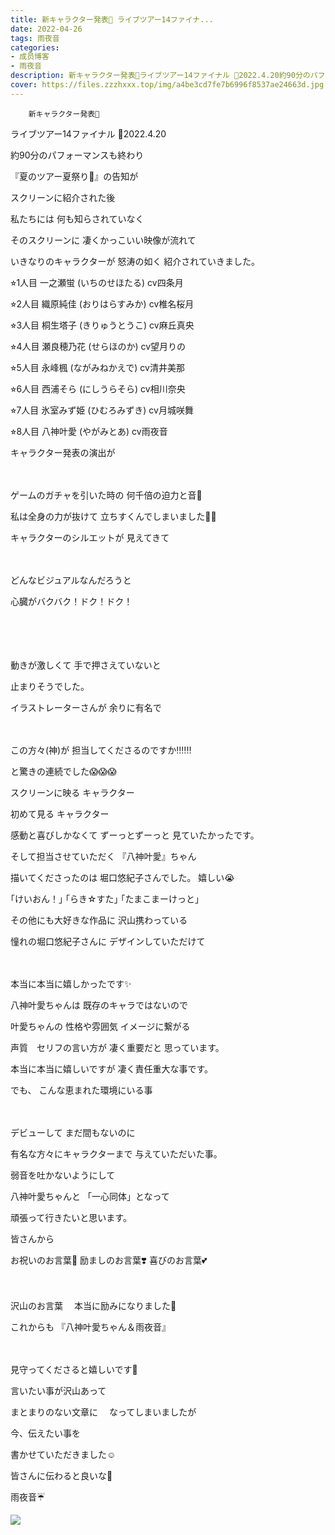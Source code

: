 ```yaml
---
title: 新キャラクター発表🌟 ライブツアー14ファイナ...
date: 2022-04-26
tags: 雨夜音
categories: 
- 成员博客
- 雨夜音
description: 新キャラクター発表🌟ライブツアー14ファイナル 🌈2022.4.20約90分のパフォーマンスも終わり『夏のツアー夏祭り🎇』の告知がスクリーンに紹介された後...
cover: https://files.zzzhxxx.top/img/a4be3cd7fe7b6996f8537ae24663d.jpg 
---
```


        新キャラクター発表🌟
ライブツアー14ファイナル 🌈2022.4.20




約90分のパフォーマンスも終わり







『夏のツアー夏祭り🎇』の告知が






スクリーンに紹介された後








私たちには
何も知らされていなく








そのスクリーンに
凄くかっこいい映像が流れて











いきなりのキャラクターが
怒涛の如く
紹介されていきました。












⭐︎1人目
一之瀬蛍 (いちのせほたる)
cv四条月

⭐︎2人目
織原純佳 (おりはらすみか)
cv椎名桜月

⭐︎3人目
桐生塔子 (きりゅうとうこ)
cv麻丘真央

⭐︎4人目
瀬良穂乃花 (せらほのか)
cv望月りの

⭐︎5人目
永峰楓 (ながみねかえで)
cv清井美那

⭐︎6人目
西浦そら (にしうらそら)
cv相川奈央

⭐︎7人目
氷室みず姫 (ひむろみずき)
cv月城咲舞

⭐︎8人目
八神叶愛 (やがみとあ)
cv雨夜音







キャラクター発表の演出が

　







ゲームのガチャを引いた時の
何千倍の迫力と音🌟












私は全身の力が抜けて
立ちすくんでしまいました🧍‍♀️










キャラクターのシルエットが
見えてきて　




　　



どんなビジュアルなんだろうと









心臓がバクバク！ドク！ドク！



　





　

動きが激しくて
手で押さえていないと








止まりそうでした。










イラストレーターさんが
余りに有名で








　

この方々(神)が
担当してくださるのですか‼️‼️‼️












と驚きの連続でした😱😱😱












スクリーンに映る
キャラクター




初めて見る
キャラクター












感動と喜びしかなくて
ずーっとずーっと
見ていたかったです。











そして担当させていただく
『八神叶愛』ちゃん










描いてくださったのは
堀口悠紀子さんでした。
嬉しい😭











｢けいおん！｣
｢らき☆すた｣
｢たまこまーけっと｣







その他にも大好きな作品に
沢山携わっている









憧れの堀口悠紀子さんに
デザインしていただけて
　




　



本当に本当に嬉しかったです✨










八神叶愛ちゃんは
既存のキャラではないので








叶愛ちゃんの
性格や雰囲気
イメージに繋がる









声質　セリフの言い方が
凄く重要だと
思っています。










本当に本当に嬉しいですが
凄く責任重大な事です。　









でも、
こんな恵まれた環境にいる事



　





デビューして
まだ間もないのに








有名な方々にキャラクターまで
与えていただいた事。







弱音を吐かないようにして　








八神叶愛ちゃんと
「一心同体」となって









頑張って行きたいと思います。









皆さんから






お祝いのお言葉💝
励ましのお言葉❣️
喜びのお言葉💕





　





沢山のお言葉　
本当に励みになりました🥰












これからも
『八神叶愛ちゃん＆雨夜音』



　




見守ってくださると嬉しいです💫










言いたい事が沢山あって　






まとまりのない文章に　
なってしまいましたが







今、伝えたい事を




書かせていただきました☺️






皆さんに伝わると良いな🤍






雨夜音☔️





![](https://files.zzzhxxx.top/img/a4be3cd7fe7b6996f8537ae24663d.jpg)


　


